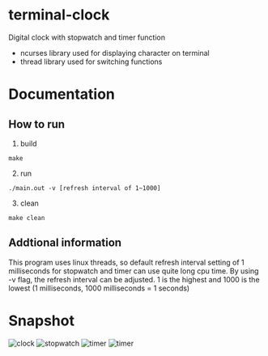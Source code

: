 # terminal-clock
Digital clock with stopwatch and timer function
* ncurses library used for displaying character on terminal
* thread library used for switching functions

# Documentation
## How to run
1. build
```make
make
```
2. run
```
./main.out -v [refresh interval of 1~1000]
```
3. clean
```
make clean
```

## Addtional information
This program uses linux threads, so default refresh interval setting of 1 milliseconds for stopwatch and timer can use quite long cpu time. By using -v flag, the refresh interval can be adjusted. 1 is the highest and 1000 is the lowest (1 milliseconds, 1000 milliseconds = 1 seconds)

# Snapshot
![clock](https://user-images.githubusercontent.com/52111798/130354601-c6fe95f5-3a36-4190-a947-c2fc0eff9b87.jpg)
![stopwatch](https://user-images.githubusercontent.com/52111798/130354610-954de18b-fa09-4d4b-b8c9-6546aa1448ed.jpg)
![timer](https://user-images.githubusercontent.com/52111798/130354618-4708d0e8-299a-44ce-a687-ddc4a22152aa.jpg)
![timer](https://user-images.githubusercontent.com/52111798/130354620-b01c2194-a229-4075-a83e-62897235fe3c.jpg)

